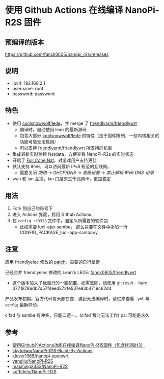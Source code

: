# 使用 Github Actions 在线编译 NanoPi-R2S 固件

## 预编译的版本
https://github.com/fanck0605/nanopi_r2s/releases

## 说明
* ipv4: 192.168.2.1
* username: root
* password: password

## 特色
* 使用 [coolsnowwolf/lede](https://github.com/coolsnowwolf/lede)，并 merge 了 [friendlyarm/friendlywrt](https://github.com/friendlyarm/friendlywrt)
    - 编译时，自动使用 lean 的最新源码
    - 包含大部分 [coolsnowwolf/lede](https://github.com/coolsnowwolf/lede) 的特性（由于固件限制，一些内核相关的功能可能无法启用）
    - 可以支持 [friendlyarm/friendlywrt](https://github.com/friendlyarm/friendlywrt) 所支持的机型
* 集成最新实时监控 Netdata，方便查看 NanoPi-R2s 的实时状态
* 开启了 [Full Cone Nat](https://github.com/Chion82/netfilter-full-cone-nat)，对游戏用户支持更佳
* 默认支持 IPv6，可以访问最新 IPv6 规范的互联网。
    - 需要关闭 *网络* -> *DHCP/DNS* -> *高级设置* -> *禁止解析 IPv6 DNS 记录*
* wan 和 lan 互换，lan 口是原生千兆网卡，更加稳定

## 用法
1. Fork 到自己的账号下
2. 进入 Actions 界面，启用 Github Actions
3. 在 `config_rk3328` 文件中，自定义所需要的软件包
    - 比如需要 luci-app-samba， 那么只要在文件中添加一行 CONFIG_PACKAGE_luci-app-samba=y

## 注意
应用 friendlyelec 修改的 [patch](https://github.com/fanck0605/nanopi_r2s/raw/lean/patches/002-openwrt-apply-friendlywrt.patch)，需要的自行拿走

已经合并 friendlyelec 修改的 Lean's LEDE: [fanck0605/friendlywrt](https://github.com/fanck0605/friendlywrt)
 - 这个版本加入了我自己的一些配置，如需去除，请使用 git reset --hard 47718786db7d57f4eed372fe537e83b4719c62d4

产品发布初期，官方代码每天都在变，遇到无法编译时，请过来查看 `.yml` 与 `config` 最新异动。

cifsd 与 samba 有冲突，只能二选一。(cifsd 暂时无法工作)
ps: 可能是永久

## 参考
* [使用Github的Actions功能在线编译NanoPi-R1S固件（包含H5和H3）](https://totoro.site/index.php/archives/70/)
* [skytotwo/NanoPi-R1S-Build-By-Actions](https://github.com/skytotwo/NanoPi-R1S-Build-By-Actions)
* [klever1988/nanopi-openwrt](https://github.com/klever1988/nanopi-openwrt)
* [yangliu/NanoPi-R2S](https://github.com/yangliu/NanoPi-R2S)
* [maxming2333/NanoPi-R2S](https://github.com/maxming2333/NanoPi-R2S)
* [soffchen/NanoPi-R2S](https://github.com/soffchen/NanoPi-R2S)
